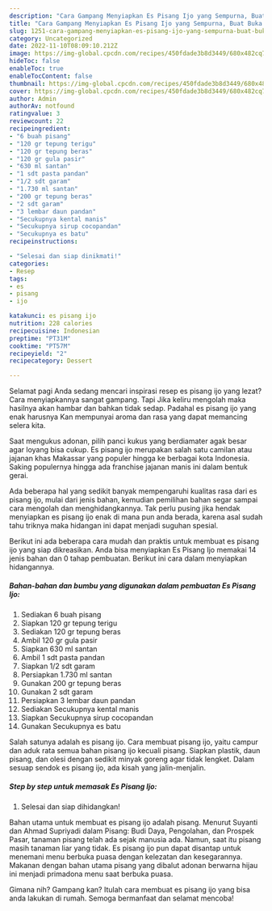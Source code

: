 ```yaml
---
description: "Cara Gampang Menyiapkan Es Pisang Ijo yang Sempurna, Buat Buka Puasa Sempurna"
title: "Cara Gampang Menyiapkan Es Pisang Ijo yang Sempurna, Buat Buka Puasa Sempurna"
slug: 1251-cara-gampang-menyiapkan-es-pisang-ijo-yang-sempurna-buat-buka-puasa-sempurna
category: Uncategorized
date: 2022-11-10T08:09:10.212Z
image: https://img-global.cpcdn.com/recipes/450fdade3b8d3449/680x482cq70/es-pisang-ijo-foto-resep-utama.jpg
hideToc: false
enableToc: true
enableTocContent: false
thumbnail: https://img-global.cpcdn.com/recipes/450fdade3b8d3449/680x482cq70/es-pisang-ijo-foto-resep-utama.jpg
cover: https://img-global.cpcdn.com/recipes/450fdade3b8d3449/680x482cq70/es-pisang-ijo-foto-resep-utama.jpg
author: Admin
authorAv: notfound
ratingvalue: 3
reviewcount: 22
recipeingredient:
- "6 buah pisang"
- "120 gr tepung terigu"
- "120 gr tepung beras"
- "120 gr gula pasir"
- "630 ml santan"
- "1 sdt pasta pandan"
- "1/2 sdt garam"
- "1.730 ml santan"
- "200 gr tepung beras"
- "2 sdt garam"
- "3 lembar daun pandan"
- "Secukupnya kental manis"
- "Secukupnya sirup cocopandan"
- "Secukupnya es batu"
recipeinstructions:

- "Selesai dan siap dinikmati!"
categories:
- Resep
tags:
- es
- pisang
- ijo

katakunci: es pisang ijo 
nutrition: 228 calories
recipecuisine: Indonesian
preptime: "PT31M"
cooktime: "PT57M"
recipeyield: "2"
recipecategory: Dessert

---
```



Selamat pagi Anda sedang mencari inspirasi resep es pisang ijo yang lezat? Cara menyiapkannya sangat gampang. Tapi Jika keliru mengolah maka hasilnya akan hambar dan bahkan tidak sedap. Padahal es pisang ijo yang enak harusnya Kan mempunyai aroma dan rasa yang dapat memancing selera kita.


Saat mengukus adonan, pilih panci kukus yang berdiamater agak besar agar loyang bisa cukup. Es pisang ijo merupakan salah satu camilan atau jajanan khas Makassar yang populer hingga ke berbagai kota Indonesia. Saking populernya hingga ada franchise jajanan manis ini dalam bentuk gerai.

Ada beberapa hal yang sedikit banyak mempengaruhi kualitas rasa dari es pisang ijo, mulai dari jenis bahan, kemudian pemilihan bahan segar sampai cara mengolah dan menghidangkannya. Tak perlu pusing jika hendak menyiapkan es pisang ijo enak di mana pun anda berada, karena asal sudah tahu triknya maka hidangan ini dapat menjadi suguhan spesial.


Berikut ini ada beberapa cara mudah dan praktis untuk membuat es pisang ijo yang siap dikreasikan. Anda bisa menyiapkan Es Pisang Ijo memakai 14 jenis bahan dan 0 tahap pembuatan. Berikut ini cara dalam menyiapkan hidangannya.

<!--inarticleads1-->

##### Bahan-bahan dan bumbu yang digunakan dalam pembuatan Es Pisang Ijo:

1. Sediakan 6 buah pisang
1. Siapkan 120 gr tepung terigu
1. Sediakan 120 gr tepung beras
1. Ambil 120 gr gula pasir
1. Siapkan 630 ml santan
1. Ambil 1 sdt pasta pandan
1. Siapkan 1/2 sdt garam
1. Persiapkan 1.730 ml santan
1. Gunakan 200 gr tepung beras
1. Gunakan 2 sdt garam
1. Persiapkan 3 lembar daun pandan
1. Sediakan Secukupnya kental manis
1. Siapkan Secukupnya sirup cocopandan
1. Gunakan Secukupnya es batu


Salah satunya adalah es pisang ijo. Cara membuat pisang ijo, yaitu campur dan aduk rata semua bahan pisang ijo kecuali pisang. Siapkan plastik, daun pisang, dan olesi dengan sedikit minyak goreng agar tidak lengket. Dalam sesuap sendok es pisang ijo, ada kisah yang jalin-menjalin. 

<!--inarticleads2-->

##### Step by step untuk memasak Es Pisang Ijo:


1. Selesai dan siap dihidangkan!

Bahan utama untuk membuat es pisang ijo adalah pisang. Menurut Suyanti dan Ahmad Supriyadi dalam Pisang: Budi Daya, Pengolahan, dan Prospek Pasar, tanaman pisang telah ada sejak manusia ada. Namun, saat itu pisang masih tanaman liar yang tidak. Es pisang ijo pun dapat disantap untuk menemani menu berbuka puasa dengan kelezatan dan kesegarannya. Makanan dengan bahan utama pisang yang dibalut adonan berwarna hijau ini menjadi primadona menu saat berbuka puasa. 

Gimana nih? Gampang kan? Itulah cara membuat es pisang ijo yang bisa anda lakukan di rumah. Semoga bermanfaat dan selamat mencoba!
